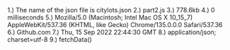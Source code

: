 1.) The name of the json file is citylots.json
2.) part2.js
3.) 778.6kb
4.) 0 milliseconds
5.) Mozilla/5.0 (Macintosh; Intel Mac OS X 10_15_7) AppleWebKit/537.36 (KHTML, like Gecko) Chrome/135.0.0.0 Safari/537.36
6.) Github.com
7.) Thu, 15 Sep 2022 22:44:30 GMT
8.) application/json; charset=utf-8
9.) fetchData()
